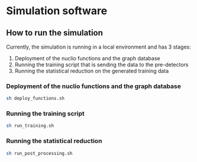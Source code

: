 # Simulation software

## How to run the simulation

Currently, the simulation is running in a local environment and has 3 stages:
1. Deployment of the nuclio functions and the graph database
2. Running the training script that is sending the data to the pre-detectors
3. Running the statistical reduction on the generated training data

### Deployment of the nuclio functions and the graph database

```bash
sh deploy_functions.sh
```

### Running the training script

```bash
sh run_training.sh
```

### Running the statistical reduction

```bash
sh run_post_processing.sh
```
